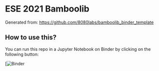 # ESE 2021 Bamboolib

Generated from: https://github.com/8080labs/bamboolib_binder_template

## How to use this?

You can run this repo in a Jupyter Notebook on Binder by clicking on the following button:

[![Binder](https://mybinder.org/v2/gh/fandras/ese2021bamboolib.git/HEAD)

